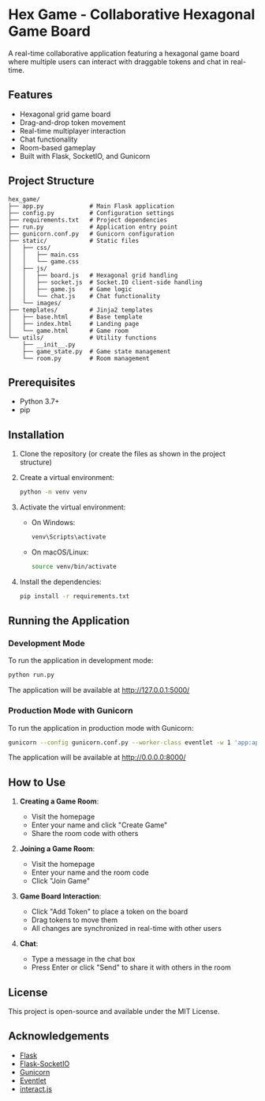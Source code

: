 # Hex Game - Collaborative Hexagonal Game Board

A real-time collaborative application featuring a hexagonal game board where multiple users can interact with draggable tokens and chat in real-time.

## Features

- Hexagonal grid game board
- Drag-and-drop token movement
- Real-time multiplayer interaction
- Chat functionality
- Room-based gameplay
- Built with Flask, SocketIO, and Gunicorn

## Project Structure

```
hex_game/
├── app.py             # Main Flask application
├── config.py          # Configuration settings
├── requirements.txt   # Project dependencies
├── run.py             # Application entry point
├── gunicorn.conf.py   # Gunicorn configuration
├── static/            # Static files
│   ├── css/
│   │   ├── main.css
│   │   └── game.css
│   ├── js/
│   │   ├── board.js   # Hexagonal grid handling
│   │   ├── socket.js  # Socket.IO client-side handling
│   │   ├── game.js    # Game logic
│   │   └── chat.js    # Chat functionality
│   └── images/
├── templates/         # Jinja2 templates
│   ├── base.html      # Base template
│   ├── index.html     # Landing page
│   └── game.html      # Game room
└── utils/             # Utility functions
    ├── __init__.py
    ├── game_state.py  # Game state management
    └── room.py        # Room management
```

## Prerequisites

- Python 3.7+
- pip

## Installation

1. Clone the repository (or create the files as shown in the project structure)

2. Create a virtual environment:
   ```bash
   python -m venv venv
   ```

3. Activate the virtual environment:
   - On Windows:
     ```bash
     venv\Scripts\activate
     ```
   - On macOS/Linux:
     ```bash
     source venv/bin/activate
     ```

4. Install the dependencies:
   ```bash
   pip install -r requirements.txt
   ```

## Running the Application

### Development Mode

To run the application in development mode:

```bash
python run.py
```

The application will be available at http://127.0.0.1:5000/

### Production Mode with Gunicorn

To run the application in production mode with Gunicorn:

```bash
gunicorn --config gunicorn.conf.py --worker-class eventlet -w 1 'app:app'
```

The application will be available at http://0.0.0.0:8000/

## How to Use

1. **Creating a Game Room**:
   - Visit the homepage
   - Enter your name and click "Create Game"
   - Share the room code with others

2. **Joining a Game Room**:
   - Visit the homepage
   - Enter your name and the room code
   - Click "Join Game"

3. **Game Board Interaction**:
   - Click "Add Token" to place a token on the board
   - Drag tokens to move them
   - All changes are synchronized in real-time with other users

4. **Chat**:
   - Type a message in the chat box
   - Press Enter or click "Send" to share it with others in the room

## License

This project is open-source and available under the MIT License.

## Acknowledgements

- [Flask](https://flask.palletsprojects.com/)
- [Flask-SocketIO](https://flask-socketio.readthedocs.io/)
- [Gunicorn](https://gunicorn.org/)
- [Eventlet](https://eventlet.net/)
- [interact.js](https://interactjs.io/)